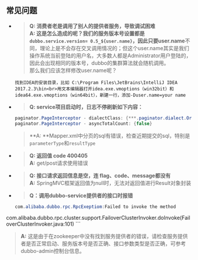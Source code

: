 ## 常见问题
* > **Q: 消费者老是调用了别人的提供者服务，导致调试困难** <br> **A: **这是怎么造成的呢？我们的服务版本号设置都是`dubbo.service.version= 0.5_${user.name}`，因此只要**user.name**不同，理论上是不会存在交叉调用情况的；但这个user.name其实是我们操作系统当前登陆的用户名，大多数人都是Administrator用户登陆的，因此会出现相同的版本号，dubbo的集群算法就会随机调用。<br>那么我们应该怎样修改user.name呢？
    ```text
    找到IDEA的安装目录，比如 C:\Program Files\JetBrains\IntelliJ IDEA 2017.2.3\bin<br>用文本编辑器打开idea.exe.vmoptions（win32bit）和idea64.exe.vmoptions（win64bit），新建一行，添加-Duser.name=your name
    ```
* > **Q: service项目启动时，日志不停刷新如下内容：**
    ``` java
    paginator.PageInterceptor - dialectClass: {***.paginator.dialect.OracleDialect} 
    paginator.PageInterceptor - asyncTotalCount: {false}  
    ```
  > **A: **Mapper.xml中分页的sql有错误，检查近期提交的sql，特别是`parameterType`和`resultType`

* > **Q: 返回值 code 400405** <br> **A:** get/post请求使用错误
* > **Q: 接口请求返回信息是空，连 flag、code、message都没有**  <br> **A:** SpringMVC框架返回值为null时，无法对返回值进行Result对象封装
* > **Q：调用dubbo-service提供者的接口时报错**
    ``` java
    com.alibaba.dubbo.rpc.RpcExeptiom:Failed to invoke the method
com.alibaba.dubbo.rpc.cluster.support.FailoverClusterInvoker.doInvoke(FailoverClusterInvoker.java:101)
    ```
  > **A:** 这是由于在zookeeper中没有找到服务提供者的错误，请检查服务提供者是否正常启动、服务版本号是否正确、接口参数类型是否正确，可参考dubbo-admin控制台信息。

